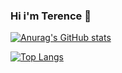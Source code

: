 ### Hi i'm Terence 👋

<!--
**TerenceHilderal/TerenceHilderal** is a ✨ _special_ ✨ repository because its `README.md` (this file) appears on your GitHub profile.

Here are some ideas to get you started:

- 🔭 I’m currently working on ...
- 🌱 I’m currently learning ...
- 👯 I’m looking to collaborate on ...
- 🤔 I’m looking for help with ...
- 💬 Ask me about ...
- 📫 How to reach me: ...
- 😄 Pronouns: ...
- ⚡ Fun fact: ...

-->


[![Anurag's GitHub stats](https://github-readme-stats.vercel.app/api?username=TerenceHilderal&show_icons=true&theme=gotham)](https://github.com/anuraghazra/github-readme-stats)





[![Top Langs](https://github-readme-stats.vercel.app/api/top-langs/?username=TerenceHilderal&theme=gotham&layout=compact)](https://github.com/anuraghazra/github-readme-stats)


